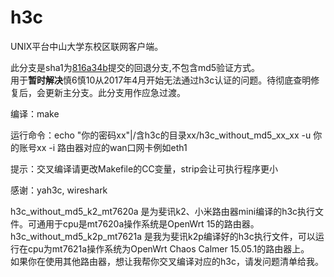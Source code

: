 h3c
===

UNIX平台中山大学东校区联网客户端。

此分支是sha1为[816a34b](https://github.com/renbaoke/h3c/commit/816a34bbe244e95116b4b85b1f07342fae7fdc0c)提交的回退分支,不包含md5验证方式。  
用于**暂时解决**慎6慎10从2017年4月开始无法通过h3c认证的问题。待彻底查明修复后，会更新主分支。此分支用作应急过渡。

编译：make

运行命令：echo "你的密码xx"|/含h3c的目录xx/h3c_without_md5_xx_xx -u 你的账号xx -i 路由器对应的wan口网卡例如eth1

提示：交叉编译请更改Makefile的CC变量，strip会让可执行程序更小

感谢：yah3c, wireshark

h3c_without_md5_k2_mt7620a 是为斐讯k2、小米路由器mini编译的h3c执行文件。可通用于cpu是mt7620a操作系统是OpenWrt 15的路由器。   
h3c_without_md5_k2p_mt7621a 是我为斐讯k2p编译好的h3c执行文件，可以运行在cpu为mt7621a操作系统为OpenWrt Chaos Calmer 15.05.1的路由器上。   
如果你在使用其他路由器，想让我帮你交叉编译对应的h3c，请发问题清单给我。
